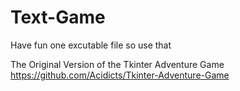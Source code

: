 # Text-Game

Have fun one excutable file so use that

The Original Version of the Tkinter Adventure Game https://github.com/Acidicts/Tkinter-Adventure-Game

